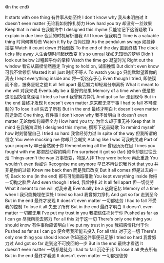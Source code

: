 《In the end》

It starts with one thing
有件事从始至终
I don't know why
我从未明白过
It doesn't even matter
无论我如何挣扎努力
How hard you try
却没有一丝效果
Keep that in mind
在我脑海中
I designed this rhyme
只能铭记下这首疑歌
To explain in due time
合适的时机解析自我
All I know
但我明白
Time is a valuable thing
时间何等珍贵
Watch it fly by
白驹过隙
As the pendulum swings
如挂钟摇摆
Watch it count down
开始倒数
To the end of the day
直到终结
The clock ticks life away
人生会随时间起伏改变
It's so unreal
犹如无知觉的梦境
Didn't look out below
过程超乎你的掌控
Watch the time go
凝望时光
Right out the window
看它从窗棂悄然遁走
Trying to hold on,
试图挽留
But didn't even know
可我不曾领悟
Wasted it all just
时间不等人
To watch you go
只能默默望着你的离去
I kept everything inside and
将一切铭存于心
Even though I tried,
即使锲而不舍，披奏坚韧之铠
It all fell apart
最后努力却轻易分崩离析
What it meant to me will
对我来说
Eventually be a
最好的结果
Memory of a time when
便是把这段固执信念深埋
I tried so hard
我曾努力挣扎
And got so far
走到现今
But in the end
最终才发现
It doesn't even matter
原来都无济于事
I had to fall
不可控制的
To lose it all
失去了所有
But in the end
最终才明白
It doesn't even matter
前途渺茫
One thing,
有件事
I don't know why
我不曾明白
It doesn’t even matter
无论你如何竭尽全力
How hard you try,
为什么却于事无补
Keep that in mind
在我脑海深处
I designed this rhyme,
撰写下这首疑歌
To remind myself how
时刻警醒自己
I tried so hard
我曾经努力过
In spite of the way
但我所谓的信念
You were mocking me
你却只会嘲笑
Acting like I was
可我的灵魂
Part of your property
早已全然属于你
Remembering all the
曾经历历在目
Times you fought with me
那潸然动容的瞬间
I'm surprised it got so (far)
如今却是过往云烟
Things aren't the way
万事皆变，物是人非
They were before
再此重逢
You wouldn't even
你或许
Recognise me anymore
早已不再认识我
Not that you
并非是你的过错
Knew me back then
而是我已改变
But it all comes
但是过去的一切
Back to me (in the end)
都有可能重蹈覆辙
You kept everything inside
你把一切抛之脑后
And even though I tried,
我曾挣扎过
It all fell apart
但一切徒劳
What it meant to me will
对我来说
Eventually be a
这段记忆
Memory of a time when I
我只能掩埋在深处
I tried so hard
我曾努力挣扎
And got so far
走到至今
But in the end
最终才发现
It doesn't even matter
一切都徒劳
I had to fall
不受我的控制
To lose it all
失去了所有
But in the end
最终才明白
It doesn't even matter
一切都无用
I've put my trust in you
我把信任托付于你
Pushed as far as I can go
尽我所能去努力
For all this
对于这一切
There's only one thing you should know
有件事你应该明白
I've put my trust in you
我把感情托付于你
Pushed as far as I can go
便会尽我所能去投入
For all this
对于这一切
There's only one thing you should know
你知道这件事便已足够
I tried so hard
我曾努力过
And got so far
走到这不可挽回的一步
But in the end
最终才看透
It doesn't even matter
一切都是徒劳
I had to fall
沉沦于此
To lose it all
失去所有
But in the end
最终才看透
It doesn't even matter
一切都是徒劳
